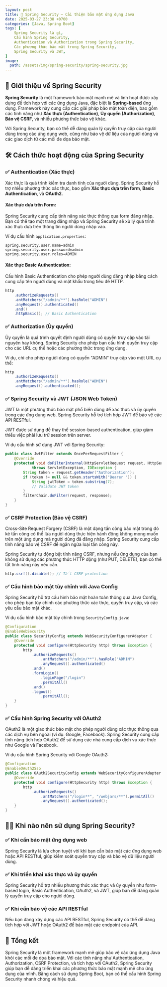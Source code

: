 ```yaml
---
layout: post
title: 🚀 Spring Security – Cải thiện bảo mật ứng dụng Java
date: 2025-03-27 23:38 +0700
categories: [Java, Spring Boot]
tags: [
    Spring Security là gì,
    Cấu hình Spring Security,
    Authentication và Authorization trong Spring Security,
    Các phương thức bảo mật trong Spring Security,
    Spring Security và JWT,
]
image:
  path: /assets/img/spring-security/spring-security.jpg
---
```


## 🎯 **Giới thiệu về Spring Security**
**Spring Security** là một framework bảo mật mạnh mẽ và linh hoạt được xây dựng để tích hợp với các ứng dụng Java, đặc biệt là **Spring-based** ứng dụng. Framework này cung cấp các giải pháp bảo mật toàn diện, bao gồm các tính năng như **Xác thực (Authentication)**, **Ủy quyền (Authorization)**, **Bảo vệ CSRF**, và nhiều phương thức bảo vệ khác.

Với Spring Security, bạn có thể dễ dàng quản lý quyền truy cập của người dùng trong các ứng dụng web, cũng như bảo vệ dữ liệu của người dùng và các giao dịch từ các mối đe dọa bảo mật.

## 🛠️ **Cách thức hoạt động của Spring Security**

### ✅ **Authentication (Xác thực)**
Xác thực là quá trình kiểm tra danh tính của người dùng. Spring Security hỗ trợ nhiều phương thức xác thực, bao gồm **Xác thực dựa trên form**, **Basic Authentication**, và **OAuth2**.

#### Xác thực dựa trên Form:
Spring Security cung cấp tính năng xác thực thông qua form đăng nhập. Bạn có thể tạo một trang đăng nhập và Spring Security sẽ xử lý quá trình xác thực dựa trên thông tin người dùng nhập vào.

Ví dụ cấu hình `application.properties`:
```properties
spring.security.user.name=admin
spring.security.user.password=admin
spring.security.user.roles=ADMIN
```

#### Xác thực Basic Authentication:
Cấu hình Basic Authentication cho phép người dùng đăng nhập bằng cách cung cấp tên người dùng và mật khẩu trong tiêu đề HTTP.
```java
http
    .authorizeRequests()
    .antMatchers("/admin/**").hasRole("ADMIN")
    .anyRequest().authenticated()
    .and()
    .httpBasic(); // Basic Authentication
```

### ✅ **Authorization (Ủy quyền)**
Ủy quyền là quá trình quyết định người dùng có quyền truy cập vào tài nguyên hay không. Spring Security cho phép bạn cấu hình quyền truy cập cho các URL cụ thể hoặc các phương thức trong ứng dụng.

Ví dụ, chỉ cho phép người dùng có quyền "ADMIN" truy cập vào một URL cụ thể:
```java
http
    .authorizeRequests()
    .antMatchers("/admin/**").hasRole("ADMIN")
    .anyRequest().authenticated();
```

### ✅ **Spring Security và JWT (JSON Web Token)**
JWT là một phương thức bảo mật phổ biến dùng để xác thực và ủy quyền trong các ứng dụng web. Spring Security hỗ trợ tích hợp JWT để bảo vệ các API RESTful.

JWT được sử dụng để thay thế session-based authentication, giúp giảm thiểu việc phải lưu trữ session trên server.

Ví dụ cấu hình sử dụng JWT với Spring Security:
```java
public class JwtFilter extends OncePerRequestFilter {
    @Override
    protected void doFilterInternal(HttpServletRequest request, HttpServletResponse response, FilterChain filterChain)
            throws ServletException, IOException {
        String token = request.getHeader("Authorization");
        if (token != null && token.startsWith("Bearer ")) {
            String jwtToken = token.substring(7);
            // Validate JWT token
        }
        filterChain.doFilter(request, response);
    }
}
```

### ✅ **CSRF Protection (Bảo vệ CSRF)**
Cross-Site Request Forgery (CSRF) là một dạng tấn công bảo mật trong đó kẻ tấn công có thể lừa người dùng thực hiện hành động không mong muốn trên một ứng dụng mà người dùng đã đăng nhập. Spring Security cung cấp tính năng bảo vệ CSRF để ngăn ngừa loại tấn công này.

Spring Security tự động bật tính năng CSRF, nhưng nếu ứng dụng của bạn không sử dụng các phương thức HTTP động (như PUT, DELETE), bạn có thể tắt tính năng này nếu cần.
```java
http.csrf().disable(); // Tắt CSRF protection
```

### ✅ **Cấu hình bảo mật tùy chỉnh với Java Config**
Spring Security hỗ trợ cấu hình bảo mật hoàn toàn thông qua Java Config, cho phép bạn tùy chỉnh các phương thức xác thực, quyền truy cập, và các yêu cầu bảo mật khác.

Ví dụ cấu hình bảo mật tùy chỉnh trong `SecurityConfig.java`:
```java
@Configuration
@EnableWebSecurity
public class SecurityConfig extends WebSecurityConfigurerAdapter {
    @Override
    protected void configure(HttpSecurity http) throws Exception {
        http
            .authorizeRequests()
                .antMatchers("/admin/**").hasRole("ADMIN")
                .anyRequest().authenticated()
            .and()
            .formLogin()
                .loginPage("/login")
                .permitAll()
            .and()
            .logout()
                .permitAll();
    }
}
```

### ✅ **Cấu hình Spring Security với OAuth2**
OAuth2 là một giao thức bảo mật cho phép người dùng xác thực thông qua các dịch vụ bên ngoài (ví dụ: Google, Facebook). Spring Security cung cấp tính năng tích hợp OAuth2 để sử dụng các nhà cung cấp dịch vụ xác thực như Google và Facebook.

Ví dụ cấu hình Spring Security với Google OAuth2:
```java
@Configuration
@EnableOAuth2Sso
public class OAuth2SecurityConfig extends WebSecurityConfigurerAdapter {
    @Override
    protected void configure(HttpSecurity http) throws Exception {
        http
            .authorizeRequests()
                .antMatchers("/login**", "/webjars/**").permitAll()
                .anyRequest().authenticated();
    }
}
```

## 🧑‍💻 **Khi nào nên sử dụng Spring Security?**

### ✅ Khi cần bảo mật ứng dụng web
Spring Security là lựa chọn tuyệt vời khi bạn cần bảo mật các ứng dụng web hoặc API RESTful, giúp kiểm soát quyền truy cập và bảo vệ dữ liệu người dùng.

### ✅ Khi triển khai xác thực và ủy quyền
Spring Security hỗ trợ nhiều phương thức xác thực và ủy quyền như form-based login, Basic Authentication, OAuth2, và JWT, giúp bạn dễ dàng quản lý quyền truy cập cho người dùng.

### ✅ Khi cần bảo vệ các API RESTful
Nếu bạn đang xây dựng các API RESTful, Spring Security có thể dễ dàng tích hợp với JWT hoặc OAuth2 để bảo mật các endpoint của API.

## 🚀 **Tổng kết**
Spring Security là một framework mạnh mẽ giúp bảo vệ các ứng dụng Java khỏi các mối đe dọa bảo mật. Với các tính năng như Authentication, Authorization, CSRF Protection, và tích hợp với OAuth2, Spring Security giúp bạn dễ dàng triển khai các phương thức bảo mật mạnh mẽ cho ứng dụng của mình. Bằng cách sử dụng Spring Boot, bạn có thể cấu hình Spring Security nhanh chóng và hiệu quả.
